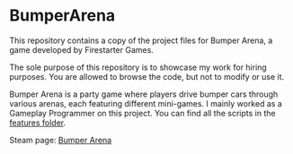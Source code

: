 # BumperArena

This repository contains a copy of the project files for Bumper Arena, a game developed by Firestarter Games.

The sole purpose of this repository is to showcase my work for hiring purposes. You are allowed to browse the code, but not to modify or use it.

Bumper Arena is a party game where players drive bumper cars through various arenas, each featuring different mini-games.
I mainly worked as a Gameplay Programmer on this project. You can find all the scripts in the [features folder](https://github.com/ThomasMadarasz/BumperArena/tree/main/Assets/_/Features).

Steam page: [Bumper Arena](https://store.steampowered.com/app/2431850/Bumper_Arena/)
